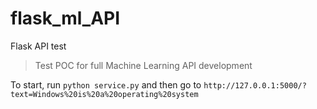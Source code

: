 # flask_ml_API
Flask API test
> Test POC for full Machine Learning API development

To start, run `python service.py`
and then go to `http://127.0.0.1:5000/?text=Windows%20is%20a%20operating%20system` 
